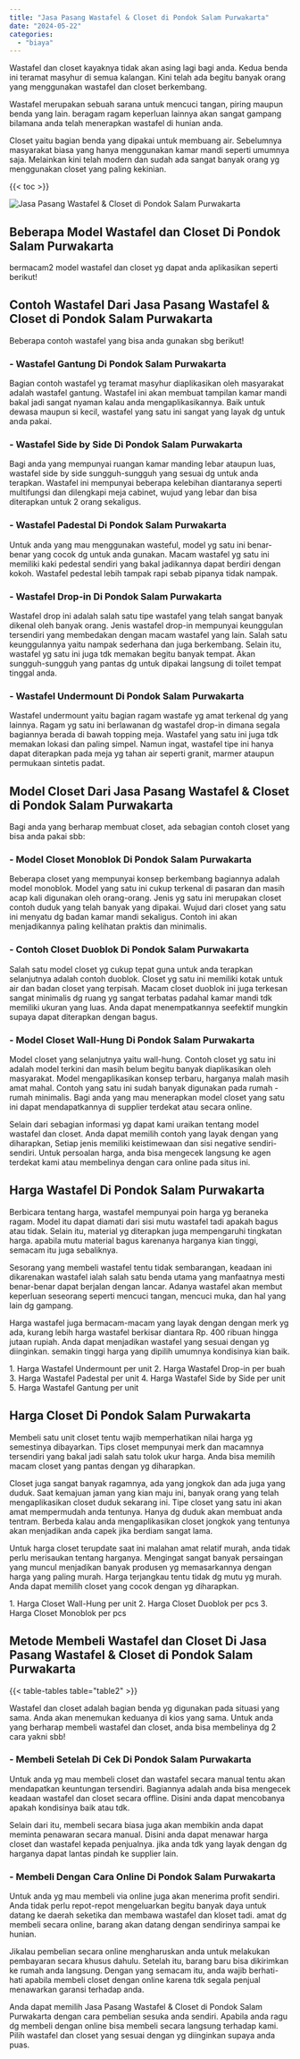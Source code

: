 ```yaml
---
title: "Jasa Pasang Wastafel & Closet di Pondok Salam Purwakarta"
date: "2024-05-22"
categories: 
  - "biaya"
---
```


Wastafel dan closet kayaknya tidak akan asing lagi bagi anda. Kedua benda ini teramat masyhur di semua kalangan. Kini telah ada begitu banyak orang yang menggunakan wastafel dan closet berkembang.

Wastafel merupakan sebuah sarana untuk mencuci tangan, piring maupun benda yang lain. beragam ragam keperluan lainnya akan sangat gampang bilamana anda telah menerapkan wastafel di hunian anda.

Closet yaitu bagian benda yang dipakai untuk membuang air. Sebelumnya masyarakat biasa yang hanya menggunakan kamar mandi seperti umumnya saja. Melainkan kini telah modern dan sudah ada sangat banyak orang yg menggunakan closet yang paling kekinian.

{{< toc >}}

![Jasa Pasang Wastafel & Closet di Pondok Salam Purwakarta](/images/wastafel-closet-murah61.png)

## Beberapa Model Wastafel dan Closet Di Pondok Salam Purwakarta

bermacam2 model wastafel dan closet yg dapat anda aplikasikan seperti berikut!

## Contoh Wastafel Dari Jasa Pasang Wastafel & Closet di Pondok Salam Purwakarta

Beberapa contoh wastafel yang bisa anda gunakan sbg berikut!

### \- Wastafel Gantung Di Pondok Salam Purwakarta

Bagian contoh wastafel yg teramat masyhur diaplikasikan oleh masyarakat adalah wastafel gantung. Wastafel ini akan membuat tampilan kamar mandi bakal jadi sangat nyaman kalau anda mengaplikasikannya. Baik untuk dewasa maupun si kecil, wastafel yang satu ini sangat yang layak dg untuk anda pakai.

### \- Wastafel Side by Side Di Pondok Salam Purwakarta

Bagi anda yang mempunyai ruangan kamar manding lebar ataupun luas, wastafel side by side sungguh-sungguh yang sesuai dg untuk anda terapkan. Wastafel ini mempunyai beberapa kelebihan diantaranya seperti multifungsi dan dilengkapi meja cabinet, wujud yang lebar dan bisa diterapkan untuk 2 orang sekaligus.

### \- Wastafel Padestal Di Pondok Salam Purwakarta

Untuk anda yang mau menggunakan wasteful, model yg satu ini benar-benar yang cocok dg untuk anda gunakan. Macam wastafel yg satu ini memiliki kaki pedestal sendiri yang bakal jadikannya dapat berdiri dengan kokoh. Wastafel pedestal lebih tampak rapi sebab pipanya tidak nampak.

### \- Wastafel Drop-in Di Pondok Salam Purwakarta

Wastafel drop ini adalah salah satu tipe wastafel yang telah sangat banyak dikenal oleh banyak orang. Jenis wastafel drop-in mempunyai keunggulan tersendiri yang membedakan dengan macam wastafel yang lain. Salah satu keunggulannya yaitu nampak sederhana dan juga berkembang. Selain itu, wastafel yg satu ini juga tdk memakan begitu banyak tempat. Akan sungguh-sungguh yang pantas dg untuk dipakai langsung di toilet tempat tinggal anda.

### \- Wastafel Undermount Di Pondok Salam Purwakarta

Wastafel undermount yaitu bagian ragam wastafe yg amat terkenal dg yang lainnya. Ragam yg satu ini berlawanan dg wastafel drop-in dimana segala bagiannya berada di bawah topping meja. Wastafel yang satu ini juga tdk memakan lokasi dan paling simpel. Namun ingat, wastafel tipe ini hanya dapat diterapkan pada meja yg tahan air seperti granit, marmer ataupun permukaan sintetis padat.

## Model Closet Dari Jasa Pasang Wastafel & Closet di Pondok Salam Purwakarta

Bagi anda yang berharap membuat closet, ada sebagian contoh closet yang bisa anda pakai sbb:

### \- Model Closet Monoblok Di Pondok Salam Purwakarta

Beberapa closet yang mempunyai konsep berkembang bagiannya adalah model monoblok. Model yang satu ini cukup terkenal di pasaran dan masih acap kali digunakan oleh orang-orang. Jenis yg satu ini merupakan closet contoh duduk yang telah banyak yang dipakai. Wujud dari closet yang satu ini menyatu dg badan kamar mandi sekaligus. Contoh ini akan menjadikannya paling kelihatan praktis dan minimalis.

### \- Contoh Closet Duoblok Di Pondok Salam Purwakarta

Salah satu model closet yg cukup tepat guna untuk anda terapkan selanjutnya adalah contoh duoblok. Closet yg satu ini memiliki kotak untuk air dan badan closet yang terpisah. Macam closet duoblok ini juga terkesan sangat minimalis dg ruang yg sangat terbatas padahal kamar mandi tdk memiliki ukuran yang luas. Anda dapat menempatkannya seefektif mungkin supaya dapat diterapkan dengan bagus.

### \- Model Closet Wall-Hung Di Pondok Salam Purwakarta

Model closet yang selanjutnya yaitu wall-hung. Contoh closet yg satu ini adalah model terkini dan masih belum begitu banyak diaplikasikan oleh masyarakat. Model mengaplikasikan konsep terbaru, harganya malah masih amat mahal. Contoh yang satu ini sudah banyak digunakan pada rumah - rumah minimalis. Bagi anda yang mau menerapkan model closet yang satu ini dapat mendapatkannya di supplier terdekat atau secara online.

Selain dari sebagian informasi yg dapat kami uraikan tentang model wastafel dan closet. Anda dapat memilih contoh yang layak dengan yang diharapkan, Setiap jenis memiliki keistimewaan dan sisi negative sendiri-sendiri. Untuk persoalan harga, anda bisa mengecek langsung ke agen terdekat kami atau membelinya dengan cara online pada situs ini.

## Harga Wastafel Di Pondok Salam Purwakarta

Berbicara tentang harga, wastafel mempunyai poin harga yg beraneka ragam. Model itu dapat diamati dari sisi mutu wastafel tadi apakah bagus atau tidak. Selain itu, material yg diterapkan juga mempengaruhi tingkatan harga. apabila mutu material bagus karenanya harganya kian tinggi, semacam itu juga sebaliknya.

Sesorang yang membeli wastafel tentu tidak sembarangan, keadaan ini dikarenakan wastafel ialah salah satu benda utama yang manfaatnya mesti benar-benar dapat berjalan dengan lancar. Adanya wastafel akan membut keperluan seseorang seperti mencuci tangan, mencuci muka, dan hal yang lain dg gampang.

Harga wastafel juga bermacam-macam yang layak dengan dengan merk yg ada, kurang lebih harga wastafel berkisar diantara Rp. 400 ribuan hingga jutaan rupiah. Anda dapat menjadikan wastafel yang sesuai dengan yg diinginkan. semakin tinggi harga yang dipilih umumnya kondisinya kian baik.

1\. Harga Wastafel Undermount per unit 2. Harga Wastafel Drop-in per buah 3. Harga Wastafel Padestal per unit 4. Harga Wastafel Side by Side per unit 5. Harga Wastafel Gantung per unit

## Harga Closet Di Pondok Salam Purwakarta

Membeli satu unit closet tentu wajib memperhatikan nilai harga yg semestinya dibayarkan. Tips closet mempunyai merk dan macamnya tersendiri yang bakal jadi salah satu tolok ukur harga. Anda bisa memilih macam closet yang pantas dengan yg diharapkan.

Closet juga sangat banyak ragamnya, ada yang jongkok dan ada juga yang duduk. Saat kemajuan jaman yang kian maju ini, banyak orang yang telah mengaplikasikan closet duduk sekarang ini. Tipe closet yang satu ini akan amat mempermudah anda tentunya. Hanya dg duduk akan membuat anda tentram. Berbeda kalau anda mengaplikasikan closet jongkok yang tentunya akan menjadikan anda capek jika berdiam sangat lama.

Untuk harga closet terupdate saat ini malahan amat relatif murah, anda tidak perlu merisaukan tentang harganya. Mengingat sangat banyak persaingan yang muncul menjadikan banyak produsen yg memasarkannya dengan harga yang paling murah. Harga terjangkau tentu tidak dg mutu yg murah. Anda dapat memilih closet yang cocok dengan yg diharapkan.

1\. Harga Closet Wall-Hung per unit 2. Harga Closet Duoblok per pcs 3. Harga Closet Monoblok per pcs

## Metode Membeli Wastafel dan Closet Di Jasa Pasang Wastafel & Closet di Pondok Salam Purwakarta

{{< table-tables table="table2" >}}

Wastafel dan closet adalah bagian benda yg digunakan pada situasi yang sama. Anda akan menemukan keduanya di kios yang sama. Untuk anda yang berharap membeli wastafel dan closet, anda bisa membelinya dg 2 cara yakni sbb!

### \- Membeli Setelah Di Cek Di Pondok Salam Purwakarta

Untuk anda yg mau membeli closet dan wastafel secara manual tentu akan mendapatkan keuntungan tersendiri. Bagiannya adalah anda bisa mengecek keadaan wastafel dan closet secara offline. Disini anda dapat mencobanya apakah kondisinya baik atau tdk.

Selain dari itu, membeli secara biasa juga akan membikin anda dapat meminta penawaran secara manual. Disini anda dapat menawar harga closet dan wastafel kepada penjualnya. jika anda tdk yang layak dengan dg harganya dapat lantas pindah ke supplier lain.

### \- Membeli Dengan Cara Online Di Pondok Salam Purwakarta

Untuk anda yg mau membeli via online juga akan menerima profit sendiri. Anda tidak perlu repot-repot mengeluarkan begitu banyak daya untuk datang ke daerah seketika dan membawa wastafel dan kloset tadi. amat dg membeli secara online, barang akan datang dengan sendirinya sampai ke hunian.

Jikalau pembelian secara online mengharuskan anda untuk melakukan pembayaran secara khusus dahulu. Setelah itu, barang baru bisa dikirimkan ke rumah anda langsung. Dengan yang semacam itu, anda wajib berhati-hati apabila membeli closet dengan online karena tdk segala penjual menawarkan garansi terhadap anda.

Anda dapat memilih Jasa Pasang Wastafel & Closet di Pondok Salam Purwakarta dengan cara pembelian sesuka anda sendiri. Apabila anda ragu dg membeli dengan online bisa membeli secara langsung terhadap kami. Pilih wastafel dan closet yang sesuai dengan yg diinginkan supaya anda puas.
